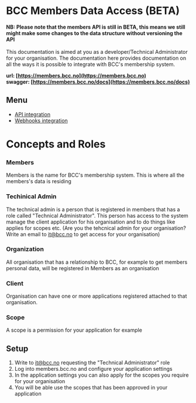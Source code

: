 # BCC Members Data Access (BETA)
**NB: Please note that the members API is still in BETA, this means we still might make some changes to the data structure without versioning the API**
<br />
<br />
This documentation is aimed at you as a developer/Technical Administrator for your organisation. The documentation here provides documentation on all the ways it is possible to integrate with BCC's membership system. 

**url: [https://members.bcc.no](https://members.bcc.no)** 
<br />
**swagger: [https://members.bcc.no/docs](https://members.bcc.no/docs)**

## Menu
- [API integration](api-integration.md)
- [Webhooks integration](api-integration.md)

# Concepts and Roles
### Members
Members is the name for BCC's membership system. This is where all the members's data is residing
### Techinical Admin
The technical admin is a person that is registered in members that has a role called "Technical Administrator". This person has access to the system manage the client application for his organisation and to do things like applies for scopes etc. (Are you the tehcnical admin for your organisation? Write an email to it@bcc.no to get access for your organisation)
### Organization
All organisation that has a relationship to BCC, for example to get members personal data, will be registered in Members as an organisation
### Client
Organisation can have one or more applications registered attached to that organisation.
### Scope
A scope is a permission for your application for example 

## Setup
1. Write to it@bcc.no requesting the "Technical Administrator" role
2. Log into members.bcc.no and configure your application settings
3. In the application settings you can also apply for the scopes you require for your organisation
4. You will be able use the scopes that has been approved in your application
